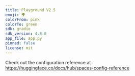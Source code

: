 ```yaml
---
title: Playground V2.5
emoji: 🌍
colorFrom: pink
colorTo: green
sdk: gradio
sdk_version: 4.8.0
app_file: app.py
pinned: false
license: mit
---
```


Check out the configuration reference at https://huggingface.co/docs/hub/spaces-config-reference
